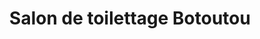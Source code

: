 ---
title: "Salon de toilettage Botoutou"
url: /longueuil/salon-de-toilettage-botoutou/
shop: Tiersalon
---